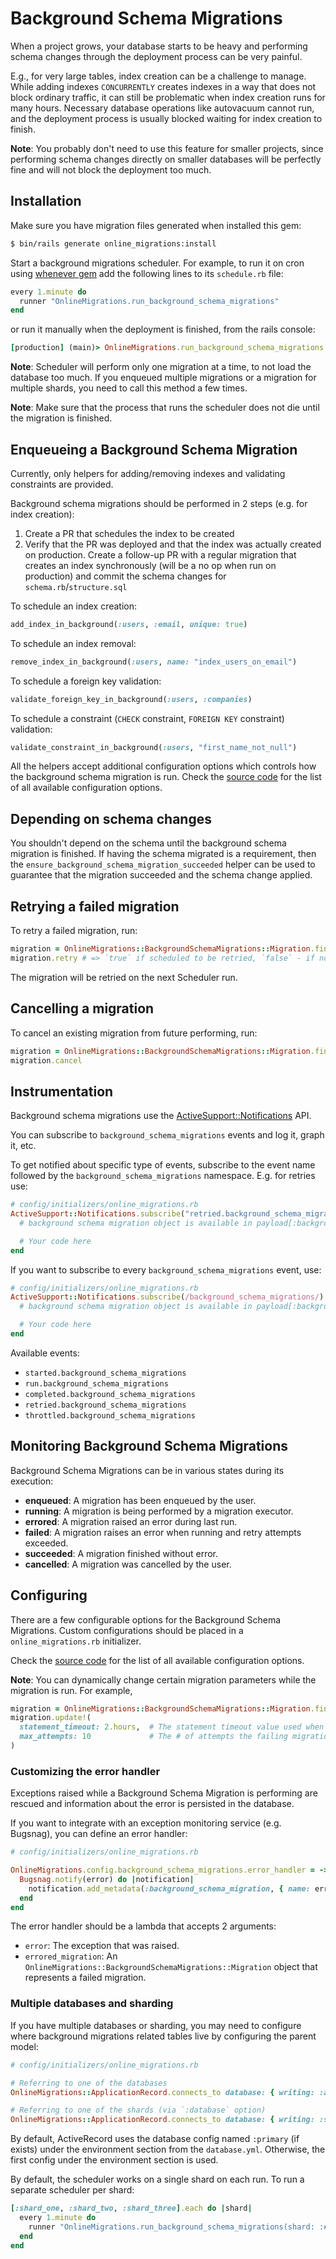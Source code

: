 # Background Schema Migrations

When a project grows, your database starts to be heavy and performing schema changes through the deployment process can be very painful.

E.g., for very large tables, index creation can be a challenge to manage. While adding indexes `CONCURRENTLY` creates indexes in a way that does not block ordinary traffic, it can still be problematic when index creation runs for many hours. Necessary database operations like autovacuum cannot run, and the deployment process is usually blocked waiting for index creation to finish.

**Note**: You probably don't need to use this feature for smaller projects, since performing schema changes directly on smaller databases will be perfectly fine and will not block the deployment too much.

## Installation

Make sure you have migration files generated when installed this gem:

```sh
$ bin/rails generate online_migrations:install
```

Start a background migrations scheduler. For example, to run it on cron using [whenever gem](https://github.com/javan/whenever) add the following lines to its `schedule.rb` file:

```ruby
every 1.minute do
  runner "OnlineMigrations.run_background_schema_migrations"
end
```

or run it manually when the deployment is finished, from the rails console:

```rb
[production] (main)> OnlineMigrations.run_background_schema_migrations
```

**Note**: Scheduler will perform only one migration at a time, to not load the database too much. If you enqueued multiple migrations or a migration for multiple shards, you need to call this method a few times.

**Note**: Make sure that the process that runs the scheduler does not die until the migration is finished.

## Enqueueing a Background Schema Migration

Currently, only helpers for adding/removing indexes and validating constraints are provided.

Background schema migrations should be performed in 2 steps (e.g. for index creation):

1. Create a PR that schedules the index to be created
2. Verify that the PR was deployed and that the index was actually created on production.
  Create a follow-up PR with a regular migration that creates an index synchronously (will be a no op when run on production) and commit the schema changes for `schema.rb`/`structure.sql`

To schedule an index creation:

```ruby
add_index_in_background(:users, :email, unique: true)
```

To schedule an index removal:

```ruby
remove_index_in_background(:users, name: "index_users_on_email")
```

To schedule a foreign key validation:

```ruby
validate_foreign_key_in_background(:users, :companies)
```

To schedule a constraint (`CHECK` constraint, `FOREIGN KEY` constraint) validation:

```ruby
validate_constraint_in_background(:users, "first_name_not_null")
```

All the helpers accept additional configuration options which controls how the background schema migration is run. Check the [source code](https://github.com/fatkodima/online_migrations/blob/master/lib/online_migrations/background_schema_migrations/migration_helpers.rb) for the list of all available configuration options.

## Depending on schema changes

You shouldn't depend on the schema until the background schema migration is finished. If having the schema migrated is a requirement, then the `ensure_background_schema_migration_succeeded` helper can be used to guarantee that the migration succeeded and the schema change applied.

## Retrying a failed migration

To retry a failed migration, run:

```ruby
migration = OnlineMigrations::BackgroundSchemaMigrations::Migration.find(id)
migration.retry # => `true` if scheduled to be retried, `false` - if not
```

The migration will be retried on the next Scheduler run.

## Cancelling a migration

To cancel an existing migration from future performing, run:

```ruby
migration = OnlineMigrations::BackgroundSchemaMigrations::Migration.find(id)
migration.cancel
```

## Instrumentation

Background schema migrations use the [ActiveSupport::Notifications](http://api.rubyonrails.org/classes/ActiveSupport/Notifications.html) API.

You can subscribe to `background_schema_migrations` events and log it, graph it, etc.

To get notified about specific type of events, subscribe to the event name followed by the `background_schema_migrations` namespace. E.g. for retries use:

```ruby
# config/initializers/online_migrations.rb
ActiveSupport::Notifications.subscribe("retried.background_schema_migrations") do |name, start, finish, id, payload|
  # background schema migration object is available in payload[:background_schema_migration]

  # Your code here
end
```

If you want to subscribe to every `background_schema_migrations` event, use:

```ruby
# config/initializers/online_migrations.rb
ActiveSupport::Notifications.subscribe(/background_schema_migrations/) do |name, start, finish, id, payload|
  # background schema migration object is available in payload[:background_schema_migration]

  # Your code here
end
```

Available events:

* `started.background_schema_migrations`
* `run.background_schema_migrations`
* `completed.background_schema_migrations`
* `retried.background_schema_migrations`
* `throttled.background_schema_migrations`

## Monitoring Background Schema Migrations

Background Schema Migrations can be in various states during its execution:

* **enqueued**: A migration has been enqueued by the user.
* **running**: A migration is being performed by a migration executor.
* **errored**: A migration raised an error during last run.
* **failed**: A migration raises an error when running and retry attempts exceeded.
* **succeeded**: A migration finished without error.
* **cancelled**: A migration was cancelled by the user.

## Configuring

There are a few configurable options for the Background Schema Migrations. Custom configurations should be placed in a `online_migrations.rb` initializer.

Check the [source code](https://github.com/fatkodima/online_migrations/blob/master/lib/online_migrations/background_schema_migrations/config.rb) for the list of all available configuration options.

**Note**: You can dynamically change certain migration parameters while the migration is run.
For example,
```ruby
migration = OnlineMigrations::BackgroundSchemaMigrations::Migration.find(id)
migration.update!(
  statement_timeout: 2.hours,  # The statement timeout value used when running the migration
  max_attempts: 10             # The # of attempts the failing migration will be retried
)
```

### Customizing the error handler

Exceptions raised while a Background Schema Migration is performing are rescued and information about the error is persisted in the database.

If you want to integrate with an exception monitoring service (e.g. Bugsnag), you can define an error handler:

```ruby
# config/initializers/online_migrations.rb

OnlineMigrations.config.background_schema_migrations.error_handler = ->(error, errored_migration) do
  Bugsnag.notify(error) do |notification|
    notification.add_metadata(:background_schema_migration, { name: errored_migration.name })
  end
end
```

The error handler should be a lambda that accepts 2 arguments:

* `error`: The exception that was raised.
* `errored_migration`: An `OnlineMigrations::BackgroundSchemaMigrations::Migration` object that represents a failed migration.

### Multiple databases and sharding

If you have multiple databases or sharding, you may need to configure where background migrations related tables live
by configuring the parent model:

```ruby
# config/initializers/online_migrations.rb

# Referring to one of the databases
OnlineMigrations::ApplicationRecord.connects_to database: { writing: :animals }

# Referring to one of the shards (via `:database` option)
OnlineMigrations::ApplicationRecord.connects_to database: { writing: :shard_one }
```

By default, ActiveRecord uses the database config named `:primary` (if exists) under the environment section from the `database.yml`.
Otherwise, the first config under the environment section is used.

By default, the scheduler works on a single shard on each run. To run a separate scheduler per shard:

```ruby
[:shard_one, :shard_two, :shard_three].each do |shard|
  every 1.minute do
    runner "OnlineMigrations.run_background_schema_migrations(shard: :#{shard})"
  end
end
```
